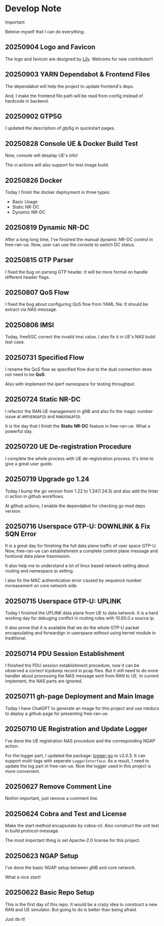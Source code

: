 # Develop Note

> [!Important]
> Beleive myself that I can do everything.

## 20250904 Logo and Favicon

The logo and favicon are designed by [Lily](https://github.com/lilywuuuuu). Welcoms for new contributor!!

## 20250903 YARN Dependabot & Frontend Files

The dependabot will help the project to update frontend's deps.

And, I make the frontend file path will be read from config instead of hardcode in backend.

## 20250902 GTP5G

I updated the description of gtp5g in quickstart pages.

## 20250828 Console UE & Docker Build Test

Now, console will desplay UE's info!

The ci actions will also support for test image build.

## 20250826 Docker

Today I finish the docker deployment in three types:

- Basic Usage
- Static NR-DC
- Dynamic NR-DC

## 20250819 Dynamic NR-DC

After a long long time, I've finished the manual dynamic NR-DC control in free-ran-ue. Now, user can use the console to switch DC status.

## 20250815 GTP Parser

I fixed the bug on parsing GTP header. It will be more formal on handle different header flags.

## 20250807 QoS Flow

I fixed the bug about configuring QoS flow from YAML file. It should be extract via NAS message.

## 20250806 IMSI

Today, free5GC correct the invalid imsi value. I also fix it in UE's NAS build test case.

## 20250731 Specified Flow

I rename the QoS flow as specified flow due to the dual connection does not need to be **QoS**.

Also with implement the iperf namespace for testing throughput.

## 20250724 Static NR-DC

I refactor the RAN UE management in gNB and also fix the magic number issue at `AMFUENGAPID` and `RANUENGAPID`.

It is the day that I finish the **Static NR-DC** feature in free-ran-ue. What a powerful day.

## 20250720 UE De-registration Procedure

I complete the whole process with UE de-registration process. It's time to give a great user guide.

## 20250719 Upgrade go 1.24

Today I bump the go version from 1.22 to 1.24(1.24.5) and also add the linter ci action in github workflows.

At github actions, I enable the dependabot for checking go mod deps version.

## 20250716 Userspace GTP-U: DOWNLINK & Fix SQN Error

It is a great day for finishing the full data plane traffic of user space GTP-U. Now, free-ran-ue can establishment a complete control plane message and funtional data plane trasmission.

It also help me to understand a lot of linux based network setting about routing and namespace ip setting.

I also fix the MAC authentication error caused by sequence number increasement on core network side.

## 20250715 Userspace GTP-U: UPLINK

Today I finished the UPLINK data plane from UE to data network. It is a hard working day for debuging conflict in routing rules with 10.60.0.x source ip.

It also prove that it is available that we do the whole GTP-U packet encapsulating and forwardign in userspace without using kernel module in traditional.

## 20250714 PDU Session Establishment

I finished the PDU session establishment procedure, now it can be observed a correct tcpdump record in pcap files. But it still need to do more handler about processing the NAS message sent from RAN to UE. In current implement, the NAS parts are ignored.

## 20250711 gh-page Deployment and Main Image

Today I have ChatGPT to generate an image for this project and use mkdocs to deploy a github page for presenting free-ran-ue.

## 20250710 UE Registration and Update Logger

I've done the UE registration NAS procedure and the corresponding NGAP action.

For the logger part, I updated the package: [logger-go](https://github.com/Alonza0314/logger-go) to v2.0.3. It can support multi-tags with seperate `LoggerInterface`. As a result, I need to update the log part in free-ran-ue. Now the logger used in this project is more convenient.

## 20250627 Remove Comment Line

Nothin important, just remove a comment line.

## 20250624 Cobra and Test and License

Make the start method encapsolate by cobra-cli. Also construct the unit test in build protocol-message.

The most important thing is set Apache-2.0 license for this project.

## 20250623 NGAP Setup

I've done the basic NGAP setup between gNB and core network.

What a nice start!

## 20250622 Basic Repo Setup

This is the first day of this repo. It would be a crazy idea to construct a new RAN and UE simulator.
But going to do is better than being afraid.

Just do it!
